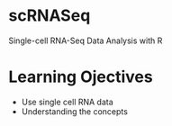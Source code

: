 # scRNASeq
Single-cell RNA-Seq Data Analysis with R 

# Learning Ojectives 

* Use single cell RNA data 
* Understanding the concepts 
